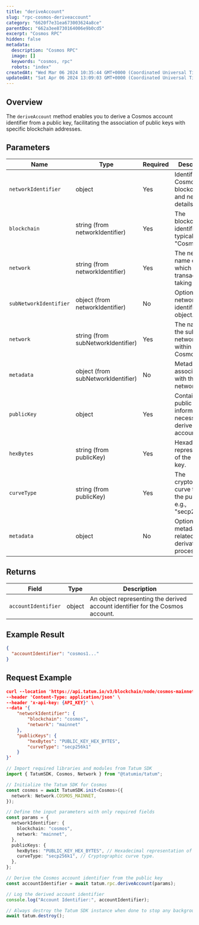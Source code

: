 ```yaml
---
title: "deriveAccount"
slug: "rpc-cosmos-deriveaccount"
category: "6620f7e31ea673003624a8ce"
parentDoc: "662a3ee8730164006e9b0cd5"
excerpt: "Cosmos RPC"
hidden: false
metadata:
  description: "Cosmos RPC"
  image: []
  keywords: "cosmos, rpc"
  robots: "index"
createdAt: "Wed Mar 06 2024 10:35:44 GMT+0000 (Coordinated Universal Time)"
updatedAt: "Sat Apr 06 2024 13:09:03 GMT+0000 (Coordinated Universal Time)"
---
```


## Overview

The `deriveAccount` method enables you to derive a Cosmos account identifier from a public key, facilitating the association of public keys with specific blockchain addresses.

## Parameters

| Name                   | Type                               | Required | Description                                                          |
| ---------------------- | ---------------------------------- | -------- | -------------------------------------------------------------------- |
| `networkIdentifier`    | object                             | Yes      | Identifies the Cosmos blockchain and network details.                |
| `blockchain`           | string (from networkIdentifier)    | Yes      | The blockchain identifier, typically "Cosmos".                       |
| `network`              | string (from networkIdentifier)    | Yes      | The network name on which the transaction is taking place.           |
| `subNetworkIdentifier` | object (from networkIdentifier)    | No       | Optional sub-network identifier object.                              |
| `network`              | string (from subNetworkIdentifier) | Yes      | The name of the sub-network within Cosmos.                           |
| `metadata`             | object (from subNetworkIdentifier) | No       | Metadata associated with the sub-network.                            |
| `publicKey`            | object                             | Yes      | Contains the public key information necessary to derive the account. |
| `hexBytes`             | string (from publicKey)            | Yes      | Hexadecimal representation of the public key.                        |
| `curveType`            | string (from publicKey)            | Yes      | The cryptographic curve type of the public key, e.g., "secp256k1".   |
| `metadata`             | object                             | No       | Optional metadata related to the derivation process.                 |

## Returns

| Field               | Type   | Description                                                                   |
| ------------------- | ------ | ----------------------------------------------------------------------------- |
| `accountIdentifier` | object | An object representing the derived account identifier for the Cosmos account. |

## Example Result

```json
{
  "accountIdentifier": "cosmos1..."
}
```

## Request Example

```json
curl --location 'https://api.tatum.io/v3/blockchain/node/cosmos-mainnet/construction/derive' \
--header 'Content-Type: application/json' \
--header 'x-api-key: {API_KEY}' \
--data '{
    "networkIdentifier": {
        "blockchain": "cosmos",
        "network": "mainnet"
    },
    "publicKeys": {
        "hexBytes": "PUBLIC_KEY_HEX_BYTES",
        "curveType": "secp256k1"
    }
}'
```
```typescript
// Import required libraries and modules from Tatum SDK
import { TatumSDK, Cosmos, Network } from "@tatumio/tatum";

// Initialize the Tatum SDK for Cosmos
const cosmos = await TatumSDK.init<Cosmos>({
  network: Network.COSMOS_MAINNET,
});

// Define the input parameters with only required fields
const params = {
  networkIdentifier: {
    blockchain: "cosmos",
    network: "mainnet",
  },
  publicKeys: {
    hexBytes: "PUBLIC_KEY_HEX_BYTES", // Hexadecimal representation of the public key.
    curveType: "secp256k1", // Cryptographic curve type.
  },
};

// Derive the Cosmos account identifier from the public key
const accountIdentifier = await tatum.rpc.deriveAccount(params);

// Log the derived account identifier
console.log("Account Identifier:", accountIdentifier);

// Always destroy the Tatum SDK instance when done to stop any background processes
await tatum.destroy();
```
